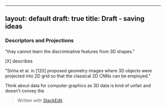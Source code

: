 
---
layout: default
draft: true
title: Draft - saving ideas
---

### Descriptors and Projections


"they cannot learn the discriminative features from 3D shapes."

[X] describes 


"Sinha et al. in [120] proposed
geometry images where 3D objects were projected into 2D grid so that the classical 2D CNNs can
be employed."

Think about data for computer graphics as 3D data is kind of unfair and doesn't convey the 

> Written with [StackEdit](https://stackedit.io/).
<!--stackedit_data:
eyJoaXN0b3J5IjpbMTQxNDE5ODQ5NV19
-->